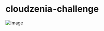 # cloudzenia-challenge

![image](https://github.com/user-attachments/assets/066a9d6b-e5dd-454c-9a75-f1a5f3095a98)

